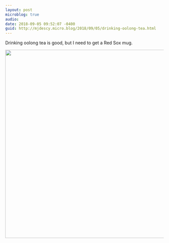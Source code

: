 ```yaml
---
layout: post
microblog: true
audio: 
date: 2018-09-05 09:52:07 -0400
guid: http://mjdescy.micro.blog/2018/09/05/drinking-oolong-tea.html
---
```

Drinking oolong tea is good, but I need to get a Red Sox mug.

<img src="http://micro.mjdescy.me/uploads/2018/042c947e61.jpg" width="600" height="600" />
